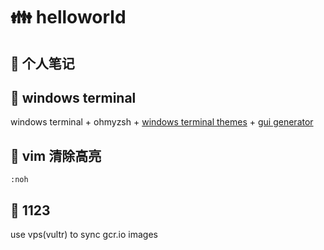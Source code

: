 # :family: helloworld

## :couple: 个人笔记
## :memo: windows terminal
windows terminal + ohmyzsh + [windows terminal themes](https://windowsterminalthemes.dev/) + [gui generator](https://www.guidgen.com/)

## :memo: vim 清除高亮 
```
:noh
```

## :memo: 1123
use vps(vultr) to sync gcr.io images
